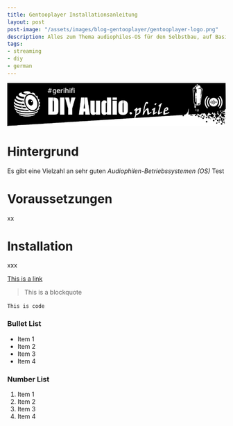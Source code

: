```yaml
---
title: Gentooplayer Installationsanleitung
layout: post
post-image: "/assets/images/blog-gentooplayer/gentooplayer-logo.png"
description: Alles zum Thema audiophiles-OS für den Selbstbau, auf Basis von GentooPlayer.
tags:
- streaming
- diy
- german
---
```


![gerihifi-logo](/assets/images/gerihifi-blog-banner.png)

# Hintergrund

Es gibt eine Vielzahl an sehr guten _Audiophilen-Betriebssystemen (OS)_
Test

# Voraussetzungen

xx

# Installation

xxx

[This is a link](#)

> This is a blockquote

`This is code`

### Bullet List
* Item 1
* Item 2
* Item 3
* Item 4

### Number List
1. Item 1
2. Item 2
3. Item 3
4. Item 4
